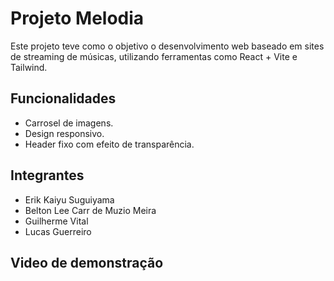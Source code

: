 # Projeto Melodia
Este projeto teve como o objetivo o desenvolvimento web baseado em sites de streaming de músicas, utilizando ferramentas como React + Vite e Tailwind.

## Funcionalidades
- Carrosel de imagens.
- Design responsivo.
- Header fixo com efeito de transparência.

## Integrantes
- Erik Kaiyu Suguiyama
- Belton Lee Carr de Muzio Meira
- Guilherme Vital
- Lucas Guerreiro

## Video de demonstração
